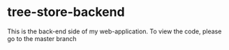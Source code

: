 # tree-store-backend
This is the back-end side of my web-application.
To view the code, please go to the master branch
